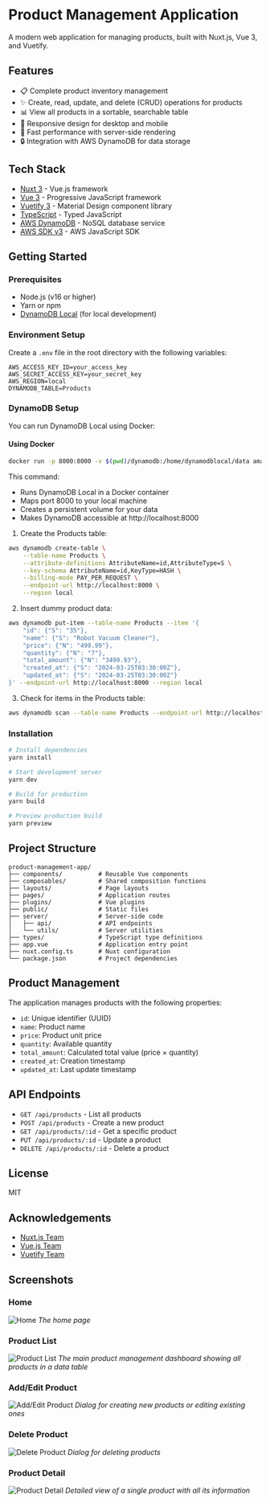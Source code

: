 # Product Management Application

A modern web application for managing products, built with Nuxt.js, Vue 3, and Vuetify.

## Features

- 📋 Complete product inventory management
- ✨ Create, read, update, and delete (CRUD) operations for products
- 📊 View all products in a sortable, searchable table
- 📱 Responsive design for desktop and mobile
- 🚀 Fast performance with server-side rendering
- 🔒 Integration with AWS DynamoDB for data storage

## Tech Stack

- [Nuxt 3](https://nuxt.com/) - Vue.js framework
- [Vue 3](https://vuejs.org/) - Progressive JavaScript framework
- [Vuetify 3](https://vuetifyjs.com/) - Material Design component library
- [TypeScript](https://www.typescriptlang.org/) - Typed JavaScript
- [AWS DynamoDB](https://aws.amazon.com/dynamodb/) - NoSQL database service
- [AWS SDK v3](https://docs.aws.amazon.com/sdk-for-javascript/v3/developer-guide/welcome.html) - AWS JavaScript SDK

## Getting Started

### Prerequisites

- Node.js (v16 or higher)
- Yarn or npm
- [DynamoDB Local](https://docs.aws.amazon.com/amazondynamodb/latest/developerguide/DynamoDBLocal.html) (for local development)

### Environment Setup

Create a `.env` file in the root directory with the following variables:

```
AWS_ACCESS_KEY_ID=your_access_key
AWS_SECRET_ACCESS_KEY=your_secret_key
AWS_REGION=local
DYNAMODB_TABLE=Products
```

### DynamoDB Setup

You can run DynamoDB Local using Docker:

#### Using Docker

```bash
docker run -p 8000:8000 -v $(pwd)/dynamodb:/home/dynamodblocal/data amazon/dynamodb-local -jar DynamoDBLocal.jar -dbPath /home/dynamodblocal/data
```

This command:

- Runs DynamoDB Local in a Docker container
- Maps port 8000 to your local machine
- Creates a persistent volume for your data
- Makes DynamoDB accessible at http://localhost:8000

1. Create the Products table:

```bash
aws dynamodb create-table \
    --table-name Products \
    --attribute-definitions AttributeName=id,AttributeType=S \
    --key-schema AttributeName=id,KeyType=HASH \
    --billing-mode PAY_PER_REQUEST \
    --endpoint-url http://localhost:8000 \
    --region local
```

2. Insert dummy product data:

```bash
aws dynamodb put-item --table-name Products --item '{
    "id": {"S": "35"},
    "name": {"S": "Robot Vacuum Cleaner"},
    "price": {"N": "499.99"},
    "quantity": {"N": "7"},
    "total_amount": {"N": "3499.93"},
    "created_at": {"S": "2024-03-25T03:30:00Z"},
    "updated_at": {"S": "2024-03-25T03:30:00Z"}
}' --endpoint-url http://localhost:8000 --region local
```

3. Check for items in the Products table:

```bash
aws dynamodb scan --table-name Products --endpoint-url http://localhost:8000 --region local
```

### Installation

```bash
# Install dependencies
yarn install

# Start development server
yarn dev

# Build for production
yarn build

# Preview production build
yarn preview
```

## Project Structure

```
product-management-app/
├── components/          # Reusable Vue components
├── composables/         # Shared composition functions
├── layouts/             # Page layouts
├── pages/               # Application routes
├── plugins/             # Vue plugins
├── public/              # Static files
├── server/              # Server-side code
│   ├── api/             # API endpoints
│   └── utils/           # Server utilities
├── types/               # TypeScript type definitions
├── app.vue              # Application entry point
├── nuxt.config.ts       # Nuxt configuration
└── package.json         # Project dependencies
```

## Product Management

The application manages products with the following properties:

- `id`: Unique identifier (UUID)
- `name`: Product name
- `price`: Product unit price
- `quantity`: Available quantity
- `total_amount`: Calculated total value (price × quantity)
- `created_at`: Creation timestamp
- `updated_at`: Last update timestamp

## API Endpoints

- `GET /api/products` - List all products
- `POST /api/products` - Create a new product
- `GET /api/products/:id` - Get a specific product
- `PUT /api/products/:id` - Update a product
- `DELETE /api/products/:id` - Delete a product

## License

MIT

## Acknowledgements

- [Nuxt.js Team](https://nuxt.com/)
- [Vue.js Team](https://vuejs.org/)
- [Vuetify Team](https://vuetifyjs.com/)

## Screenshots

### Home

![Home](public/screenshots/home.png)
_The home page_

### Product List

![Product List](public/screenshots/product-list.png)
_The main product management dashboard showing all products in a data table_

### Add/Edit Product

![Add/Edit Product](public/screenshots/product-form.png)
_Dialog for creating new products or editing existing ones_

### Delete Product

![Delete Product](public/screenshots/product-delete.png)
_Dialog for deleting products_

### Product Detail

![Product Detail](public/screenshots/product-details.png)
_Detailed view of a single product with all its information_
